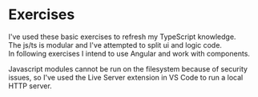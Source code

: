 # Exercises

I've used these basic exercises to refresh my TypeScript knowledge. \
The js/ts is modular and I've attempted to split ui and logic code. \
In following exercises I intend to use Angular and work with components.

Javascript modules cannot be run on the filesystem because of security issues, so I've used the Live Server extension in VS Code to run a local HTTP server.
